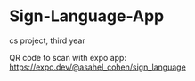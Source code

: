 # Sign-Language-App
cs project, third year

QR code to scan with expo app: https://expo.dev/@asahel_cohen/sign_language
